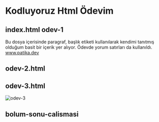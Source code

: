 # Kodluyoruz Html Ödevim
## index.html odev-1
Bu dosya içerisinde paragraf, başlık etiketi kullanılarak kendimi tanıtmış olduğum basit bir içerik yer alıyor.
Ödevde yorum satırları da kullanıldı. 
 www.patika.dev
 ## odev-2.html
## odev-3.html 
![odev-3](https://user-images.githubusercontent.com/57796847/178725046-492a934c-95cc-4a10-9102-da2543780a3a.JPG)
## bolum-sonu-calismasi
